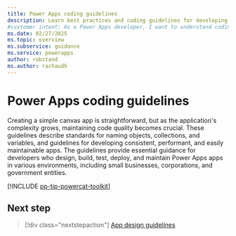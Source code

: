 ```yaml
---
title: Power Apps coding guidelines
description: Learn best practices and coding guidelines for developing Power Apps that are consistent, performant, and maintainable.
#customer intent: As a Power Apps developer, I want to understand coding guidelines so that I can create maintainable and high-quality apps.
ms.date: 02/27/2025
ms.topic: overview
ms.subservice: guidance
ms.service: powerapps
author: robstand
ms.author: rachaudh
---
```


# Power Apps coding guidelines

Creating a simple canvas app is straightforward, but as the application's complexity grows, maintaining code quality becomes crucial. These guidelines describe standards for naming objects, collections, and variables, and guidelines for developing consistent, performant, and easily maintainable apps. The guidelines provide essential guidance for developers who design, build, test, deploy, and maintain Power Apps apps in various environments, including small businesses, corporations, and government entities.

[!INCLUDE [pp-tip-powercat-toolkit](../../../shared/guidance-includes/pp-tip-powercat-toolkit.md)]

## Next step

> [!div class="nextstepaction"]
> [App design guidelines](app-design-guidelines.md)
